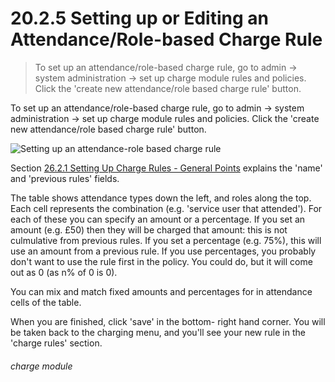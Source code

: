 # 20.2.5    Setting up or Editing an Attendance/Role-based Charge Rule

> To set up an attendance/role-based charge rule, go to admin -> system administration -> set up charge module rules and policies. Click the 'create new attendance/role based charge rule' button. 

To set up an attendance/role-based charge rule, go to admin -> system administration -> set up charge module rules and policies. Click the 'create new attendance/role based charge rule' button. 

![Setting up an attendance-role based charge rule](46a.png)

Section [26.2.1  Setting Up Charge Rules - General Points](/help/index/p/26.2.1) explains the 'name' and 'previous rules' fields. 

The table shows attendance types down the left, and roles along the top. Each cell represents the combination (e.g. 'service user that attended'). For each of these you can specify an amount or a percentage. If you set an amount (e.g. £50) then they will be charged that amount: this is not culmulative from previous rules. If you set a percentage (e.g. 75%), this will use an amount from a previous rule. If you use percentages, you probably don't want to use the rule first in the policy. You could do, but it will come out as 0 (as n% of 0 is 0). 

You can mix and match fixed amounts and percentages for in attendance cells of the table. 

When you are finished, click 'save' in the bottom- right hand corner. You will be taken back to the charging menu, and you'll see your new rule in the 'charge rules' section. 

###### charge module

